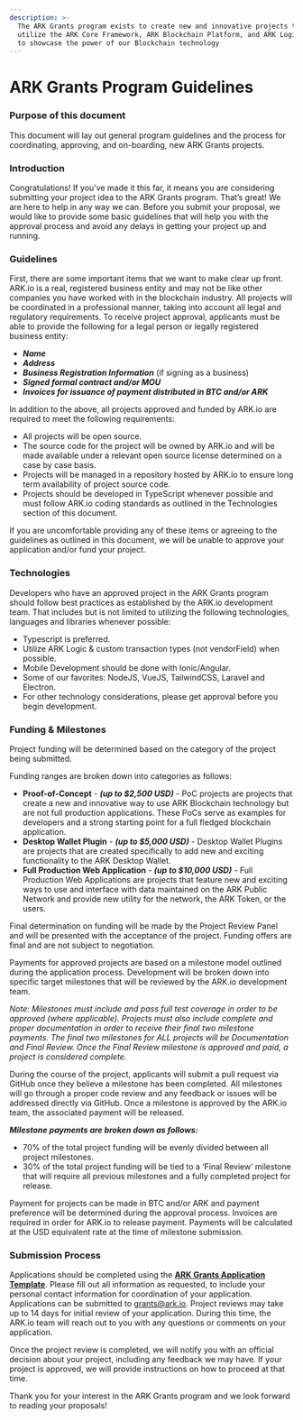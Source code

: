 ```yaml
---
description: >-
  The ARK Grants program exists to create new and innovative projects that
  utilize the ARK Core Framework, ARK Blockchain Platform, and ARK Logic (GTI)
  to showcase the power of our Blockchain technology
---
```


# ARK Grants Program Guidelines

### Purpose of this document

This document will lay out general program guidelines and the process for coordinating, approving, and on-boarding, new ARK Grants projects. 

### Introduction

Congratulations! If you’ve made it this far, it means you are considering submitting your project idea to the ARK Grants program. That’s great! We are here to help in any way we can. Before you submit your proposal, we would like to provide some basic guidelines that will help you with the approval process and avoid any delays in getting your project up and running. 

### Guidelines

First, there are some important items that we want to make clear up front. ARK.io is a real, registered business entity and may not be like other companies you have worked with in the blockchain industry. All projects will be coordinated in a professional manner, taking into account all legal and regulatory requirements. To receive project approval, applicants must be able to provide the following for a legal person or legally registered business entity: 

* _**Name**_
* _**Address**_
* _**Business Registration Information**_ \(if signing as a business\)
* _**Signed formal contract and/or MOU**_
* _**Invoices for issuance of payment distributed in BTC and/or ARK**_

In addition to the above, all projects approved and funded by ARK.io are required to meet the following requirements: 

* All projects will be open source.
* The source code for the project will be owned by ARK.io and will be made available under a relevant open source license determined on a case by case basis. 
* Projects will be managed in a repository hosted by ARK.io to ensure long term availability of project source code. 
* Projects should be developed in TypeScript whenever possible and must follow ARK.io coding standards as outlined in the Technologies section of this document. 

If you are uncomfortable providing any of these items or agreeing to the guidelines as outlined in this document, we will be unable to approve your application and/or fund your project. 

### Technologies

Developers who have an approved project in the ARK Grants program should follow best practices as established by the ARK.io development team. That includes but is not limited to utilizing the following technologies, languages and libraries whenever possible: 

* Typescript is preferred.
* Utilize ARK Logic & custom transaction types \(not vendorField\) when possible.
* Mobile Development should be done with Ionic/Angular.
* Some of our favorites: NodeJS, VueJS, TailwindCSS, Laravel and Electron.
* For other technology considerations, please get approval before you begin development. 

### Funding & Milestones

Project funding will be determined based on the category of the project being submitted.   
  
Funding ranges are broken down into categories as follows: 

* **Proof-of-Concept** - _**\(up to $2,500 USD\)**_ - PoC projects are projects that create a new and innovative way to use ARK Blockchain technology but are not full production applications. These PoCs serve as examples for developers and a strong starting point for a full fledged blockchain application. 
* **Desktop Wallet Plugin** - _**\(up to $5,000 USD\)**_ - Desktop Wallet Plugins are projects that are created specifically to add new and exciting functionality to the ARK Desktop Wallet.
* **Full Production Web Application** - _**\(up to $10,000 USD\)**_ - Full Production Web Applications are projects that feature new and exciting ways to use and interface with data maintained on the ARK Public Network and provide new utility for the network, the ARK Token, or the users. 

Final determination on funding will be made by the Project Review Panel and will be presented with the acceptance of the project. Funding offers are final and are not subject to negotiation. 

Payments for approved projects are based on a milestone model outlined during the application process. Development will be broken down into specific target milestones that will be reviewed by the ARK.io development team. 

_Note: Milestones must include and pass full test coverage in order to be approved \(where applicable\). Projects must also include complete and proper documentation in order to receive their final two milestone payments. The final two milestones for ALL projects will be Documentation and Final Review. Once the Final Review milestone is approved and paid, a project is considered complete._   


During the course of the project, applicants will submit a pull request via GitHub once they believe a milestone has been completed. All milestones will go through a proper code review and any feedback or issues will be addressed directly via GitHub. Once a milestone is approved by the ARK.io team, the associated payment will be released.   


_**Milestone payments are broken down as follows:**_ 

* 70% of the total project funding will be evenly divided between all project milestones. 
* 30% of the total project funding will be tied to a ‘Final Review’ milestone that will require all previous milestones and a fully completed project for release. 

Payment for projects can be made in BTC and/or ARK and payment preference will be determined during the approval process. Invoices are required in order for ARK.io to release payment. Payments will be calculated at the USD equivalent rate at the time of milestone submission. 

### Submission Process

Applications should be completed using the [**ARK Grants Application Template**](ark-grants-application-template.md). Please fill out all information as requested, to include your personal contact information for coordination of your application. Applications can be submitted to [grants@ark.io](mailto:grants@ark.io). Project reviews may take up to 14 days for initial review of your application. During this time, the ARK.io team will reach out to you with any questions or comments on your application. 

Once the project review is completed, we will notify you with an official decision about your project, including any feedback we may have. If your project is approved, we will provide instructions on how to proceed at that time. 

Thank you for your interest in the ARK Grants program and we look forward to reading your proposals! 

